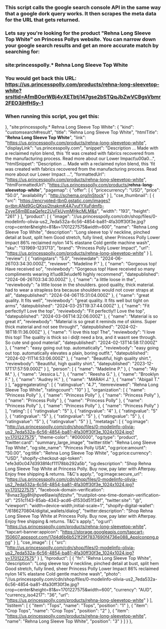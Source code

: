 ### This script calls the google search console API in the same way that a google dork query works. It then scrapes the meta data for the URL that gets returned. 

### Lets say you're looking for the product "Rehna Long Sleeve Top White" on Princess Pollys website. You can narrow down your google search results and get an more accurate match by searching for: 

### site:princesspolly.* Rehna Long Sleeve Top White

### You would get back this URL: https://us.princesspolly.com/products/rehna-long-sleevetop-white?srsltid=AfmBOorWBj4vXETbtj147gse2bSTQqJbZwVCBgsVbmr2FEO3jHfHSy-1

### When running this script, you get this: 

},
    "site:princesspolly.* Rehna Long Sleeve Top White": {
        "kind": "customsearch#result",
        "title": "Rehna Long Sleeve Top White",
        "htmlTitle": "<b>Rehna Long Sleeve Top White</b>",
        "link": "https://us.princesspolly.com/products/rehna-long-sleevetop-white",
        "displayLink": "us.princesspolly.com",
        "snippet": "Description ... Made with a reclaimed nylon blend, this 'fit was created with fabrics recovered from the manufacturing process. Read more about our Lower Impact\u00a0...",
        "htmlSnippet": "Description ... Made with a reclaimed nylon blend, this &#39;fit was created with fabrics recovered from the manufacturing process. Read more about our Lower Impact&nbsp;...",
        "formattedUrl": "https://us.princesspolly.com/products/rehna-long-sleevetop-white",
        "htmlFormattedUrl": "https://us.princesspolly.com/products/<b>rehna</b>-<b>long</b>-<b>sleevetop</b>-<b>white</b>",
        "pagemap": {
            "offer": [
                {
                    "pricecurrency": "USD",
                    "price": "50.0",
                    "availability": "http://schema.org/InStock"
                }
            ],
            "cse_thumbnail": [
                {
                    "src": "https://encrypted-tbn0.gstatic.com/images?q=tbn:ANd9GcQKssj2tnakmK4A7vufYXuFdmfb-Zvye58mBEpaQefez2UyFkUymMHkcMLM&s",
                    "width": "193",
                    "height": "261"
                }
            ],
            "product": [
                {
                    "image": "//us.princesspolly.com/cdn/shop/files/0-modelinfo-olivia-us2_7eda532a-6c56-4854-ba81-4fa30ff30f3e.jpg?crop=center&height=81&v=1701227575&width=600",
                    "name": "Rehna Long Sleeve Top White",
                    "description": "Long sleeve top V neckline, pinched detail at bust, split hem Good stretch, fully lined, sheer Princess Polly Lower Impact 86% reclaimed nylon 14% elastane Cold gentle machine wash",
                    "sku": "131969-1231713",
                    "brand": "Princess Polly Lower Impact",
                    "url": "https://us.princesspolly.com/products/rehna-long-sleevetop-white"
                }
            ],
            "review": [
                {
                    "ratingstars": "5.0",
                    "reviewdate": "2024-06-26T03:34:30.000Z",
                    "reviewer": "Madeline P."
                },
                {
                    "name": "Gorgeous top! Have received so",
                    "reviewbody": "Gorgeous top! Have received so many compliments wearing it!\ud83e\udef6 highly recommend",
                    "datepublished": "2024-06-26T03:34:30.000Z"
                },
                {
                    "name": "a little loose in the",
                    "reviewbody": "a little loose in the shoulders. good quality, thick material. had to wear a strapless bra because shoulders would not cover straps at all",
                    "datepublished": "2024-04-06T15:31:04.000Z"
                },
                {
                    "name": "great quality. It fits well",
                    "reviewbody": "great quality. It fits well but tight on arms",
                    "datepublished": "2024-03-25T19:37:44.000Z"
                },
                {
                    "name": "Fit perfectly!! Love the top",
                    "reviewbody": "Fit perfectly!! Love the top",
                    "datepublished": "2024-03-06T14:32:06.000Z"
                },
                {
                    "name": "Material is so great it",
                    "reviewbody": "Material is so great it reminds me of skims. Super thick material and not see through!",
                    "datepublished": "2024-02-18T18:11:36.000Z"
                },
                {
                    "name": "I love this top! The",
                    "reviewbody": "I love this top! The quality is thick so i didjt need a bra, and it wasnt see through. So cute snd good material",
                    "datepublished": "2024-02-13T14:58:17.000Z"
                },
                {
                    "name": "easy going out top. automatically",
                    "reviewbody": "easy going out top. automatically elevates a plain, boring outfit.",
                    "datepublished": "2024-02-11T14:53:06.000Z"
                },
                {
                    "name": "Beautiful, high quality shirt.",
                    "reviewbody": "Beautiful, high quality shirt.",
                    "datepublished": "2023-12-17T17:57:59.000Z"
                }
            ],
            "person": [
                {
                    "name": "Madeline P."
                },
                {
                    "name": "Aly M."
                },
                {
                    "name": "Jessica L."
                },
                {
                    "name": "Reesha G."
                },
                {
                    "name": "Brooklyn F."
                },
                {
                    "name": "Audrey H."
                },
                {
                    "name": "MARAH J."
                },
                {
                    "name": "Abigail T."
                }
            ],
            "aggregaterating": [
                {
                    "ratingvalue": "4.7",
                    "itemreviewed": "Rehna Long Sleeve Top White",
                    "ratingcount": "10"
                }
            ],
            "organization": [
                {
                    "name": "Princess Polly"
                },
                {
                    "name": "Princess Polly"
                },
                {
                    "name": "Princess Polly"
                },
                {
                    "name": "Princess Polly"
                },
                {
                    "name": "Princess Polly"
                },
                {
                    "name": "Princess Polly"
                },
                {
                    "name": "Princess Polly"
                },
                {
                    "name": "Princess Polly"
                }
            ],
            "rating": [
                {
                    "ratingvalue": "5"
                },
                {
                    "ratingvalue": "4"
                },
                {
                    "ratingvalue": "5"
                },
                {
                    "ratingvalue": "5"
                },
                {
                    "ratingvalue": "5"
                },
                {
                    "ratingvalue": "5"
                },
                {
                    "ratingvalue": "5"
                },
                {
                    "ratingvalue": "5"
                }
            ],
            "metatags": [
                {
                    "og:image": "http://us.princesspolly.com/cdn/shop/files/0-modelinfo-olivia-us2_7eda532a-6c56-4854-ba81-4fa30ff30f3e_1024x1024.jpg?v=1701227575",
                    "theme-color": "#000000",
                    "og:type": "product",
                    "twitter:card": "summary_large_image",
                    "twitter:title": "Rehna Long Sleeve Top White",
                    "og:site_name": "Princess Polly USA",
                    "og:price:amount": "50.00",
                    "og:title": "Rehna Long Sleeve Top White",
                    "og:price:currency": "USD",
                    "shopify-checkout-api-token": "efe3d0c047d3938f4cf11178bb292a5b",
                    "og:description": "Shop Rehna Long Sleeve Top White at Princess Polly. Buy now, pay later with Afterpay. Enjoy free shipping & returns. T&C's apply.",
                    "og:image:secure_url": "https://us.princesspolly.com/cdn/shop/files/0-modelinfo-olivia-us2_7eda532a-6c56-4854-ba81-4fa30ff30f3e_1024x1024.jpg?v=1701227575",
                    "facebook-domain-verification": "8vnaz3jjg8hljhpve6lawisjfdzshv",
                    "trustpilot-one-time-domain-verification-id": "251c1143-85ab-4343-acd6-d1530d51f34f",
                    "twitter:site": "@",
                    "viewport": "width=device-width,initial-scale=1",
                    "shopify-digital-wallet": "/6186270804/digital_wallets/dialog",
                    "twitter:description": "Shop Rehna Long Sleeve Top White at Princess Polly. Buy now, pay later with Afterpay. Enjoy free shipping & returns. T&C's apply.",
                    "og:url": "https://us.princesspolly.com/products/rehna-long-sleevetop-white",
                    "tapcart-banner:appicon": "https://storage.googleapis.com/tapcart-150607.appspot.com/17d4d6b6b521f29f7837690f4736e088_AppIconpng.png"
                }
            ],
            "cse_image": [
                {
                    "src": "http://us.princesspolly.com/cdn/shop/files/0-modelinfo-olivia-us2_7eda532a-6c56-4854-ba81-4fa30ff30f3e_1024x1024.jpg?v=1701227575"
                }
            ],
            "hproduct": [
                {
                    "fn": "Rehna Long Sleeve Top White",
                    "description": "Long sleeve top V neckline, pinched detail at bust, split hem Good stretch, fully lined, sheer Princess Polly Lower Impact 86% reclaimed nylon 14% elastane Cold gentle machine wash",
                    "photo": "//us.princesspolly.com/cdn/shop/files/0-modelinfo-olivia-us2_7eda532a-6c56-4854-ba81-4fa30ff30f3e.jpg?crop=center&height=81&v=1701227575&width=600",
                    "currency": "AUD",
                    "currency_iso4217": "36",
                    "url": "https://us.princesspolly.com/products/rehna-long-sleevetop-white"
                }
            ],
            "listitem": [
                {
                    "item": "Tops",
                    "name": "Tops",
                    "position": "1"
                },
                {
                    "item": "Crop Tops",
                    "name": "Crop Tops",
                    "position": "2"
                },
                {
                    "item": "https://us.princesspolly.com/products/rehna-long-sleevetop-white",
                    "name": "Rehna Long Sleeve Top White",
                    "position": "3"
                }
            ]
        }
    },

